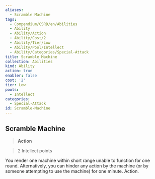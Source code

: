 ```yaml
---
aliases:
  - Scramble Machine
tags:
  - Compendium/CSRD/en/Abilities
  - Ability
  - Ability/Action
  - Ability/Cost/2
  - Ability/Tier/Low
  - Ability/Pool/Intellect
  - Ability/Categories/Special-Attack
title: Scramble Machine
collection: Abilities
kind: Ability
action: true
enabler: false
cost: '2'
tier: Low
pools:
  - Intellect
categories:
  - Special-Attack
id: Scramble-Machine
---
```

## Scramble Machine    
>**Action**    
>2 Intellect points  
    
You render one machine within short range unable to function for one round. Alternatively, you can hinder any action by the machine (or by someone attempting to use the machine) for one minute. Action.
